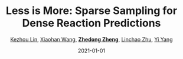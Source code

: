 ---
title: "Less is More: Sparse Sampling for Dense Reaction Predictions"
collection: publications
permalink: /publication/Less-is-2021
date: 2021-01-01
doi: 
keywords: 
venue: 'CVPR Workshop of Affective Understanding in Video on Evoked Expressions from Videos (EEV) Challenge (the 2nd Place)'
paperurl: 'https://zdzheng.xyz/files/CVPRW2021_EEV.pdf'
code: 'https://github.com/HenryLittle/EEV-Challenge-2021'
author: '<a href="https://zdzheng.xyz/authors/Kezhou-Lin" class="author">Kezhou Lin</a>, <a href="https://zdzheng.xyz/authors/Xiaohan-Wang" class="author">Xiaohan Wang</a>, <strong><a href="https://zdzheng.xyz/authors/Zhedong-Zheng" class="author">Zhedong Zheng</a></strong>, <a href="https://zdzheng.xyz/authors/Linchao-Zhu" class="author">Linchao Zhu</a>, <a href="https://zdzheng.xyz/authors/Yi-Yang" class="author">Yi Yang</a>'
sqlauthor: 'Kezhou Lin, Xiaohan Wang, Zhedong Zheng, Linchao Zhu, Yi Yang, '
citation: ' Kezhou Lin,  Xiaohan Wang,  Zhedong Zheng,  Linchao Zhu,  Yi Yang, &quot;Less is More: Sparse Sampling for Dense Reaction Predictions.&quot; CVPR Workshop of Affective Understanding in Video on Evoked Expressions from Videos (EEV) Challenge (the 2nd Place), 2021.'
pub_year: '2021'
bib: >
    @inproceedings{lin2021more,<br>author = "Lin, Kezhou and Wang, Xiaohan and Zheng, Zhedong and Zhu, Linchao and Yang, Yi",<br>title = "Less is More: Sparse Sampling for Dense Reaction Predictions",<br>year = "2021",<br>booktitle = "CVPR Workshop of Affective Understanding in Video on Evoked Expressions from Videos (EEV) Challenge (the 2nd Place)",<br>url = "https://zdzheng.xyz/files/CVPRW2021\_EEV.pdf",<br>code = "https://github.com/HenryLittle/EEV-Challenge-2021"
    }

---